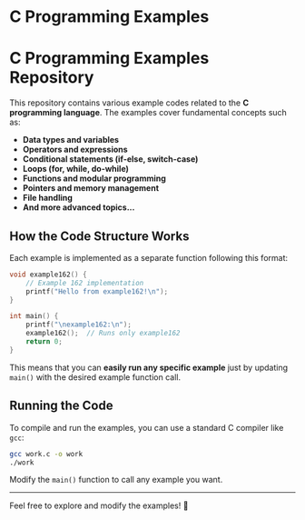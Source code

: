 # C Programming Examples
# C Programming Examples Repository

This repository contains various example codes related to the **C programming language**. The examples cover fundamental concepts such as:

- **Data types and variables**
- **Operators and expressions**
- **Conditional statements (if-else, switch-case)**
- **Loops (for, while, do-while)**
- **Functions and modular programming**
- **Pointers and memory management**
- **File handling**
- **And more advanced topics...**

## How the Code Structure Works

Each example is implemented as a separate function following this format:

```c
void example162() {
    // Example 162 implementation
    printf("Hello from example162!\n");
}

int main() {
    printf("\nexample162:\n");
    example162();  // Runs only example162
    return 0;
}
```

This means that you can **easily run any specific example** just by updating `main()` with the desired example function call.

## Running the Code

To compile and run the examples, you can use a standard C compiler like `gcc`:

```sh
gcc work.c -o work
./work
```

Modify the `main()` function to call any example you want.

---

Feel free to explore and modify the examples! 🚀

